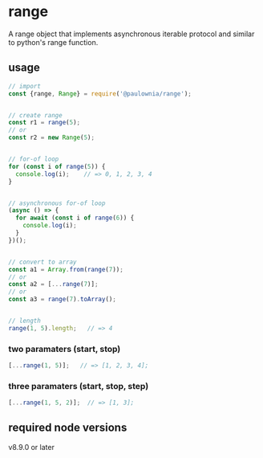 # range

A range object that implements asynchronous iterable protocol and similar to python's range function.

## usage

```javascript
// import
const {range, Range} = require('@paulownia/range');


// create range
const r1 = range(5);
// or
const r2 = new Range(5);


// for-of loop
for (const i of range(5)) {
  console.log(i);    // => 0, 1, 2, 3, 4
}


// asynchronous for-of loop
(async () => {
  for await (const i of range(6)) {
    console.log(i);
  }
})();


// convert to array
const a1 = Array.from(range(7));
// or
const a2 = [...range(7)];
// or
const a3 = range(7).toArray();


// length
range(1, 5).length;   // => 4
```

### two paramaters (start, stop)

```javascript
[...range(1, 5)];   // => [1, 2, 3, 4];
```

### three paramaters (start, stop, step)

```javascript
[...range(1, 5, 2)];  // => [1, 3];
```


## required node versions

v8.9.0 or later
